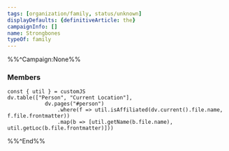 ```yaml
---
tags: [organization/family, status/unknown]
displayDefaults: {definitiveArticle: the}
campaignInfo: []
name: Strongbones
typeOf: family
---
```



%%^Campaign:None%%
### Members

```dataviewjs
const { util } = customJS
dv.table(["Person", "Current Location"], 
			dv.pages("#person")
				.where(f => util.isAffiliated(dv.current().file.name, f.file.frontmatter))
				.map(b => [util.getName(b.file.name), util.getLoc(b.file.frontmatter)]))
```
%%^End%%
